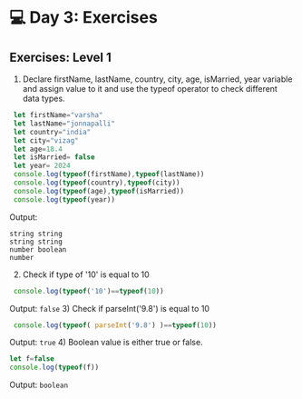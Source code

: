 # 💻 Day 3: Exercises
## Exercises: Level 1
1) Declare firstName, lastName, country, city, age, isMarried, year variable and assign value to it and use the typeof operator to check different data types.
```javascript
 let firstName="varsha"
 let lastName="jonnapalli"
 let country="india"
 let city="vizag"
 let age=18.4
 let isMarried= false
 let year= 2024
 console.log(typeof(firstName),typeof(lastName))
 console.log(typeof(country),typeof(city))
 console.log(typeof(age),typeof(isMarried))
 console.log(typeof(year))
 ```
 Output:
 ```` 
 string string
string string
number boolean
number
````
2) Check if type of '10' is equal to 10
```javascript
 console.log(typeof('10')==typeof(10))
 ```
 Output: ```` false ````
 3) Check if parseInt('9.8') is equal to 10
 ```javascript
  console.log(typeof( parseInt('9.8') )==typeof(10))
  ```
 Output: ```` true ````
4) Boolean value is either true or false.
 ```javascript
 let f=false 
 console.log(typeof(f))
   ```
  Output: ````boolean````
